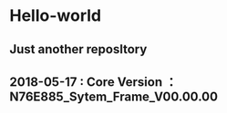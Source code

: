 # Hello-world
Just another reposltory
----------------------------------------------------
<Int>	2018-05-17  : Core Version ： N76E885_Sytem_Frame_V00.00.00
----------------------------------------------------





